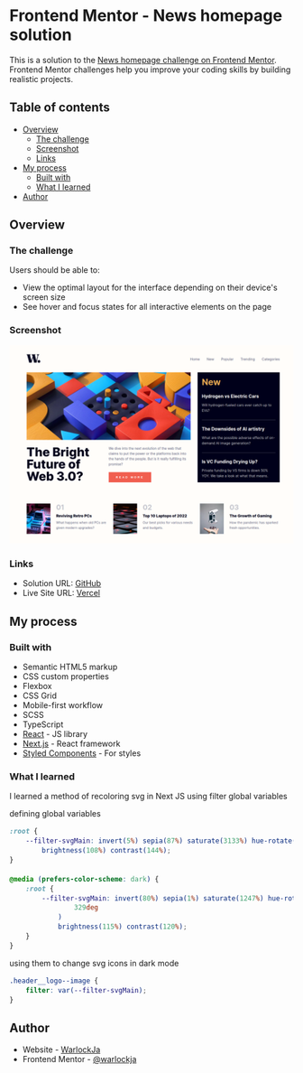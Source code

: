 # Frontend Mentor - News homepage solution

This is a solution to the [News homepage challenge on Frontend Mentor](https://www.frontendmentor.io/challenges/news-homepage-H6SWTa1MFl). Frontend Mentor challenges help you improve your coding skills by building realistic projects.

## Table of contents

-   [Overview](#overview)
    -   [The challenge](#the-challenge)
    -   [Screenshot](#screenshot)
    -   [Links](#links)
-   [My process](#my-process)
    -   [Built with](#built-with)
    -   [What I learned](#what-i-learned)
-   [Author](#author)

## Overview

### The challenge

Users should be able to:

-   View the optimal layout for the interface depending on their device's screen size
-   See hover and focus states for all interactive elements on the page

### Screenshot

![](./assets/images/screenshot.png)

### Links

-   Solution URL: [GitHub](https://github.com/WarlockJa/fm-news-homepage)
-   Live Site URL: [Vercel](https://fm-news-homepage-livid.vercel.app/)

## My process

### Built with

-   Semantic HTML5 markup
-   CSS custom properties
-   Flexbox
-   CSS Grid
-   Mobile-first workflow
-   SCSS
-   TypeScript
-   [React](https://reactjs.org/) - JS library
-   [Next.js](https://nextjs.org/) - React framework
-   [Styled Components](https://styled-components.com/) - For styles

### What I learned

I learned a method of recoloring svg in Next JS using filter global variables

defining global variables

```css
:root {
    --filter-svgMain: invert(5%) sepia(87%) saturate(3133%) hue-rotate(201deg)
        brightness(108%) contrast(144%);
}

@media (prefers-color-scheme: dark) {
    :root {
        --filter-svgMain: invert(80%) sepia(1%) saturate(1247%) hue-rotate(
                329deg
            )
            brightness(115%) contrast(120%);
    }
}
```

using them to change svg icons in dark mode

```css
.header__logo--image {
    filter: var(--filter-svgMain);
}
```

## Author

-   Website - [WarlockJa](https://warlockja.ru)
-   Frontend Mentor - [@warlockja](https://www.frontendmentor.io/profile/WarlockJa)
